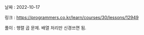 날짜 : 2022-10-17

링크 : https://programmers.co.kr/learn/courses/30/lessons/12949

풀이 :
행렬 곱 문제.
배열 처리만 신경쓰면 됨.
